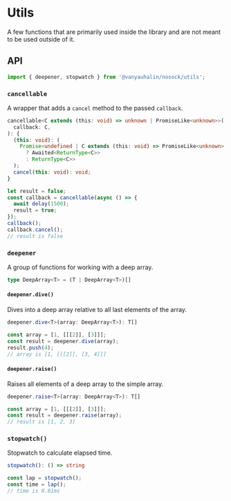 # Utils

A few functions that are primarily used inside the library and are not meant to be used outside of it.

## API

```js
import { deepener, stopwatch } from '@vanyauhalin/nosock/utils';
```

### `cancellable`

A wrapper that adds a `cancel` method to the passed `callback`.

```ts
cancellable<C extends (this: void) => unknown | PromiseLike<unknown>>(
  callback: C,
): {
  (this: void): (
    Promise<undefined | C extends (this: void) => PromiseLike<unknown>
      ? Awaited<ReturnType<C>>
      : ReturnType<C>>
  );
  cancel(this: void): void;
}
```

```js
let result = false;
const callback = cancellable(async () => {
  await delay(1500);
  result = true;
});
callback();
callback.cancel();
// result is false
```

### `deepener`

A group of functions for working with a deep array.

```ts
type DeepArray<T> = (T | DeepArray<T>)[]
```

#### `deepener.dive()`

Dives into a deep array relative to all last elements of the array.

```ts
deepener.dive<T>(array: DeepArray<T>): T[]
```

```js
const array = [1, [[[2]], [3]]];
const result = deepener.dive(array);
result.push(4);
// array is [1, [[[2]], [3, 4]]]
```

#### `deepener.raise()`

Raises all elements of a deep array to the simple array.

```ts
deepener.raise<T>(array: DeepArray<T>): T[]
```

```js
const array = [1, [[[2]], [3]]];
const result = deepener.raise(array);
// result is [1, 2, 3]
```

### `stopwatch()`

Stopwatch to calculate elapsed time.

```ts
stopwatch(): () => string
```

```js
const lap = stopwatch();
const time = lap();
// time is 0.01ms
```
